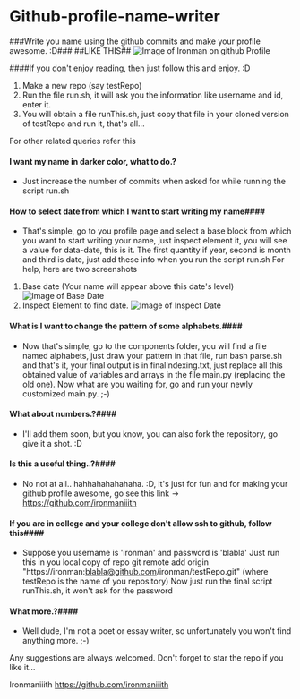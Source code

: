 # Github-profile-name-writer
###Write you name using the github commits and make your profile awesome. :D###
##LIKE THIS##
![Image of Ironman on github Profile](https://github.com/ironmaniiith/Github-profile-name-writer/blob/master/extras/ironmanGithub.jpg)

####If you don't enjoy reading, then just follow this and enjoy. :D

1.	Make a new repo (say testRepo)
2.	Run the file run.sh, it will ask you the information like username and id, enter it.
3.	You will obtain	a file runThis.sh, just copy that file in your cloned version of testRepo and run it, that's all...


For other related queries refer this

#### I want my name in darker color, what to do.? ####
* Just increase the number of commits when asked for while running the script run.sh


#### How to select date from which I want to start writing my name####
* That's simple, go to you profile page and select a base block from which you want to start writing your name, just inspect element it, you will see a value for data-date, this is it.
The first quantity if year, second is month and third is date, just add these info when you run the script run.sh
For help, here are two screenshots

1. Base date (Your name will appear above this date's level)
![Image of Base Date](https://github.com/ironmaniiith/Github-profile-name-writer/blob/master/extras/baseDate.jpg)
2. Inspect Element to find date.
![Image of Inspect Date](https://github.com/ironmaniiith/Github-profile-name-writer/blob/master/extras/inspectDate.jpg)


#### What is I want to change the pattern of some alphabets.####
* Now that's simple, go to the components folder, you will find a file named alphabets, just draw your pattern in that file, run bash parse.sh and that's it, your final output is in finalIndexing.txt, just replace all this obtained value of variables and arrays in the file main.py (replacing the old one). Now what are you waiting for, go and run your newly customized main.py. ;-)


#### What about numbers.?####
* I'll add them soon, but you know, you can also fork the repository, go give it a shot. :D


#### Is this a useful thing..?####
* No not at all.. hahhahahahahaha. :D, it's just for fun and for making your github profile awesome, go see this link -> https://github.com/ironmaniiith

#### If you are in college and your college don't allow ssh to github, follow this####
* Suppose you username is 'ironman' and password is 'blabla'
	Just run this in you local copy of repo
	git remote add origin "https://ironman:blabla@github.com/ironman/testRepo.git" (where testRepo is the name of you repository)
	Now just run the final script runThis.sh, it won't ask for the password

#### What more.?####
* Well dude, I'm not a poet or essay writer, so unfortunately you won't find anything more. ;-)

Any suggestions are always welcomed.
Don't forget to star the repo if you like it...

Ironmaniiith
https://github.com/ironmaniiith